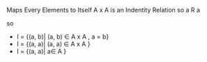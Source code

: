 Maps Every Elements to Itself
A x A is an Indentity Relation so a R a


so 
- I = {(a, b)| (a, b) $\in$ A x A , a = b}
- I = {(a, a)| (a, a) $\in$ A x A }
- I = {(a, a)| a$\in$ A }
